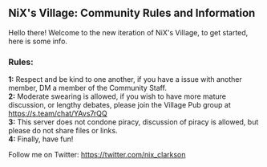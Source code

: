 ## NiX's Village: Community Rules and Information

Hello there! Welcome to the new iteration of NiX's Village, to get started, here is some info.  
### Rules:  
**1:** Respect and be kind to one another, if you have a issue with another member, DM a member of the Community Staff.  
**2:** Moderate swearing is allowed, if you wish to have more mature discussion, or lengthy debates, please join the Village Pub group at https://s.team/chat/YAvs7rQQ  
**3:** This server does not condone piracy, discussion of piracy is allowed, but please do not share files or links.  
**4:** Finally, have fun!

Follow me on Twitter: https://twitter.com/nix_clarkson
